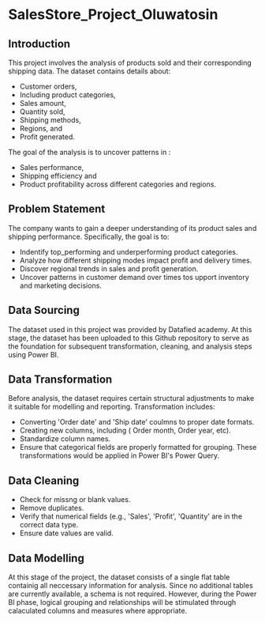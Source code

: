 # SalesStore_Project_Oluwatosin

## Introduction
This project involves the analysis of products sold and their corresponding shipping data.
The dataset contains details about:
* Customer orders,
* Including product categories,
* Sales amount,
* Quantity sold,
* Shipping methods,
* Regions, and
* Profit generated.    

The goal of the analysis is to uncover patterns in :
* Sales performance,
* Shipping efficiency and
* Product profitability across different categories and regions.

## Problem Statement
The company wants to gain a deeper understanding of its product sales and shipping performance. Specifically, the goal is to: 
* Indentify top_performing and underperforming product categories.
* Analyze how different shipping modes impact profit and delivery times.
* Discover regional trends in sales and profit generation.
* Uncover patterns in customer demand over times tos upport inventory and marketing decisions.

## Data Sourcing 
The dataset used in this project was provided by Datafied academy.
At this stage, the dataset has been uploaded to this Github repository to serve as the foundation for subsequent transformation, cleaning, and analysis steps using Power BI. 


## Data Transformation 
Before analysis, the dataset requires certain structural adjustments to make it suitable for modelling and reporting.  Transformation includes: 
* Converting 'Order date' and 'Ship date' coulmns to proper date formats.
* Creating new columns, including ( Order month, Order year, etc).
* Standardize column names.
* Ensure that categorical fields are properly formatted for grouping.
These transformations would be applied in Power BI's Power Query.

## Data Cleaning 
* Check for missng or blank values.
* Remove duplicates.
* Verify that numerical fields (e.g., 'Sales', 'Profit', 'Quantity' are in the correct data type.
* Ensure date values are valid.

## Data Modelling 
At this stage of the project, the dataset consists of a single flat table containig all neccessary information for analysis. 
Since no additional tables are currently available, a schema is not required. However, during the Power BI phase, logical grouping and relationships will be stimulated through calaculated columns and measures where appropriate. 
  
